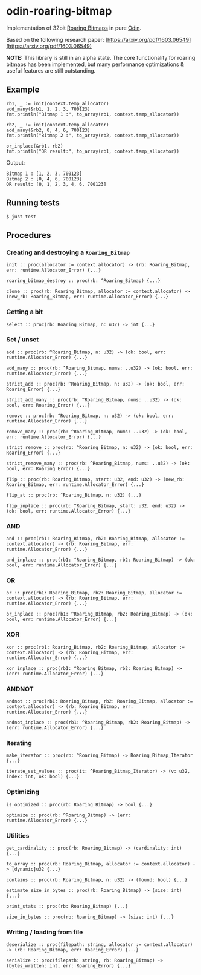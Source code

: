 # odin-roaring-bitmap
Implementation of 32bit [Roaring Bitmaps](https://roaringbitmap.org) in pure [Odin](https://odin-lang.org).

Based on the following research paper: [https://arxiv.org/pdf/1603.06549](https://arxiv.org/pdf/1603.06549)

**NOTE:** This library is still in an alpha state. The core functionality for roaring bitmaps has been implemented, but many performance optimizations & useful features are still outstanding.

## Example
```odin
rb1, _ := init(context.temp_allocator)
add_many(&rb1, 1, 2, 3, 700123)
fmt.println("Bitmap 1 :", to_array(rb1, context.temp_allocator))

rb2, _ := init(context.temp_allocator)
add_many(&rb2, 0, 4, 6, 700123)
fmt.println("Bitmap 2 :", to_array(rb2, context.temp_allocator))

or_inplace(&rb1, rb2)
fmt.println("OR result:", to_array(rb1, context.temp_allocator))
```

Output:
```
Bitmap 1 : [1, 2, 3, 700123]
Bitmap 2 : [0, 4, 6, 700123]
OR result: [0, 1, 2, 3, 4, 6, 700123]
```

## Running tests
```
$ just test
```

## Procedures
### Creating and destroying a `Roaring_Bitmap`
```
init :: proc(allocator := context.allocator) -> (rb: Roaring_Bitmap, err: runtime.Allocator_Error) {...}
```

```
roaring_bitmap_destroy :: proc(rb: ^Roaring_Bitmap) {...}
```

```
clone :: proc(rb: Roaring_Bitmap, allocator := context.allocator) -> (new_rb: Roaring_Bitmap, err: runtime.Allocator_Error) {...}
```

### Getting a bit
```
select :: proc(rb: Roaring_Bitmap, n: u32) -> int {...}
```

### Set / unset
```
add :: proc(rb: ^Roaring_Bitmap, n: u32) -> (ok: bool, err: runtime.Allocator_Error) {...}
```

```
add_many :: proc(rb: ^Roaring_Bitmap, nums: ..u32) -> (ok: bool, err: runtime.Allocator_Error) {...}
```

```
strict_add :: proc(rb: ^Roaring_Bitmap, n: u32) -> (ok: bool, err: Roaring_Error) {...}
```

```
strict_add_many :: proc(rb: ^Roaring_Bitmap, nums: ..u32) -> (ok: bool, err: Roaring_Error) {...}
```

```
remove :: proc(rb: ^Roaring_Bitmap, n: u32) -> (ok: bool, err: runtime.Allocator_Error) {...}
```

```
remove_many :: proc(rb: ^Roaring_Bitmap, nums: ..u32) -> (ok: bool, err: runtime.Allocator_Error) {...}
```

```
strict_remove :: proc(rb: ^Roaring_Bitmap, n: u32) -> (ok: bool, err: Roaring_Error) {...}
```

```
strict_remove_many :: proc(rb: ^Roaring_Bitmap, nums: ..u32) -> (ok: bool, err: Roaring_Error) {...}
```

```
flip :: proc(rb: Roaring_Bitmap, start: u32, end: u32) -> (new_rb: Roaring_Bitmap, err: runtime.Allocator_Error) {...}
```

```
flip_at :: proc(rb: ^Roaring_Bitmap, n: u32) {...}
```

```
flip_inplace :: proc(rb: ^Roaring_Bitmap, start: u32, end: u32) -> (ok: bool, err: runtime.Allocator_Error) {...}
```

### AND
```
and :: proc(rb1: Roaring_Bitmap, rb2: Roaring_Bitmap, allocator := context.allocator) -> (rb: Roaring_Bitmap, err: runtime.Allocator_Error) {...}
```

```
and_inplace :: proc(rb1: ^Roaring_Bitmap, rb2: Roaring_Bitmap) -> (ok: bool, err: runtime.Allocator_Error) {...}
```

### OR
```
or :: proc(rb1: Roaring_Bitmap, rb2: Roaring_Bitmap, allocator := context.allocator) -> (rb: Roaring_Bitmap, err: runtime.Allocator_Error) {...}
```

```
or_inplace :: proc(rb1: ^Roaring_Bitmap, rb2: Roaring_Bitmap) -> (ok: bool, err: runtime.Allocator_Error) {...}
```

### XOR
```
xor :: proc(rb1: Roaring_Bitmap, rb2: Roaring_Bitmap, allocator := context.allocator) -> (rb: Roaring_Bitmap, err: runtime.Allocator_Error) {...}
```

```
xor_inplace :: proc(rb1: ^Roaring_Bitmap, rb2: Roaring_Bitmap) -> (err: runtime.Allocator_Error) {...}
```

### ANDNOT
```
andnot :: proc(rb1: Roaring_Bitmap, rb2: Roaring_Bitmap, allocator := context.allocator) -> (rb: Roaring_Bitmap, err: runtime.Allocator_Error) {...}
```

```
andnot_inplace :: proc(rb1: ^Roaring_Bitmap, rb2: Roaring_Bitmap) -> (err: runtime.Allocator_Error) {...}
```

### Iterating
```
make_iterator :: proc(rb: ^Roaring_Bitmap) -> Roaring_Bitmap_Iterator {...}
```

```
iterate_set_values :: proc(it: ^Roaring_Bitmap_Iterator) -> (v: u32, index: int, ok: bool) {...}
```

### Optimizing
```
is_optimized :: proc(rb: Roaring_Bitmap) -> bool {...}
```

```
optimize :: proc(rb: ^Roaring_Bitmap) -> (err: runtime.Allocator_Error) {...}
```


### Utilities
```
get_cardinality :: proc(rb: Roaring_Bitmap) -> (cardinality: int) {...}
```

```
to_array :: proc(rb: Roaring_Bitmap, allocator := context.allocator) -> [dynamic]u32 {...}
```

```
contains :: proc(rb: Roaring_Bitmap, n: u32) -> (found: bool) {...}
```

```
estimate_size_in_bytes :: proc(rb: Roaring_Bitmap) -> (size: int) {...}
```

```
print_stats :: proc(rb: Roaring_Bitmap) {...}
```

```
size_in_bytes :: proc(rb: Roaring_Bitmap) -> (size: int) {...}
```

### Writing / loading from file
```
deserialize :: proc(filepath: string, allocator := context.allocator) -> (rb: Roaring_Bitmap, err: Roaring_Error) {...}
```

```
serialize :: proc(filepath: string, rb: Roaring_Bitmap) -> (bytes_written: int, err: Roaring_Error) {...}
```
